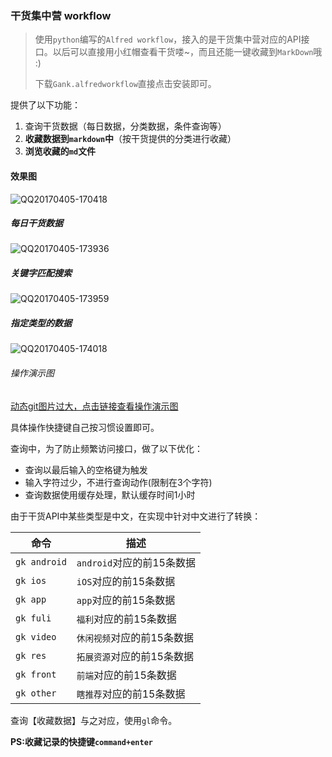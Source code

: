 ### 干货集中营 workflow

> 使用`python`编写的`Alfred workflow`，接入的是干货集中营对应的API接口。以后可以直接用小红帽查看干货喽~，而且还能一键收藏到`MarkDown`哦 :)
>
> 下载`Gank.alfredworkflow`直接点击安装即可。

提供了以下功能：

1. 查询干货数据（每日数据，分类数据，条件查询等）
2. **收藏数据到`markdown`中**（按干货提供的分类进行收藏）
3. **浏览收藏的`md`文件**

#### 效果图

![QQ20170405-170418](http://onxvhxvw6.bkt.clouddn.com/image/gankworkflow/QQ20170405-170418.png?imageView2/0/format/jpg/q/75|imageslim)

##### 每日干货数据

![QQ20170405-173936](http://onxvhxvw6.bkt.clouddn.com/image/gankworkflow/QQ20170405-173936.png?imageView2/1/w/500/h/400/format/jpg/q/75|imageslim)

##### 关键字匹配搜索

![QQ20170405-173959](http://onxvhxvw6.bkt.clouddn.com/image/gankworkflow/QQ20170405-174018.png?imageView2/1/w/500/h/400/format/jpg/q/75|imageslim)

##### 指定类型的数据

![QQ20170405-174018](http://onxvhxvw6.bkt.clouddn.com/image/gankworkflow/QQ20170405-173959.png?imageView2/1/w/500/h/400/format/jpg/q/75|imageslim)



###### 操作演示图

[动态git图片过大，点击链接查看操作演示图](http://onxvhxvw6.bkt.clouddn.com/image/gankworkflow/QQ20170405-215925-HD.gif)

具体操作快捷键自己按习惯设置即可。

查询中，为了防止频繁访问接口，做了以下优化：

* 查询以最后输入的空格键为触发
* 输入字符过少，不进行查询动作(限制在3个字符)
* 查询数据使用缓存处理，默认缓存时间1小时

由于干货API中某些类型是中文，在实现中针对中文进行了转换：

| 命令           | 描述                 |
| ------------ | ------------------ |
| `gk android` | `android`对应的前15条数据 |
| `gk ios `    | `iOS`对应的前15条数据     |
| `gk app`     | `app`对应的前15条数据     |
| `gk fuli`    | `福利`对应的前15条数据      |
| `gk video`   | `休闲视频`对应的前15条数据    |
| `gk res`     | `拓展资源`对应的前15条数据    |
| `gk front`   | `前端`对应的前15条数据      |
| `gk other`   | `瞎推荐`对应的前15条数据     |

查询【收藏数据】与之对应，使用`gl`命令。

**PS:收藏记录的快捷键`command+enter`**

